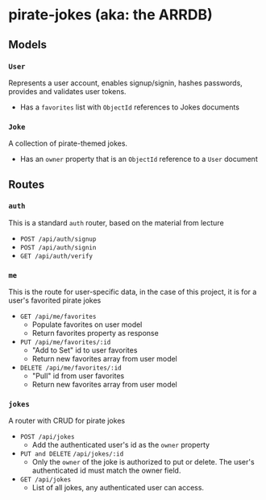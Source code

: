 # pirate-jokes (aka: the ARRDB)

## Models

### `User`
Represents a user account, enables signup/signin, hashes passwords, provides and validates user tokens. 
- Has a `favorites` list with `ObjectId` references to Jokes documents

### `Joke`
A collection of pirate-themed jokes. 
- Has an `owner` property that is an `ObjectId` reference to a `User` document

## Routes

### `auth`
This is a standard `auth` router, based on the material from lecture
- `POST /api/auth/signup`
- `POST /api/auth/signin`
- `GET /api/auth/verify`

### `me`
This is the route for user-specific data, in the case of this project, it is for a user's favorited pirate jokes
- `GET /api/me/favorites`
  - Populate favorites on user model
  - Return favorites property as response
- `PUT /api/me/favorites/:id`
  - "Add to Set" id to user favorites
  - Return new favorites array from user model
- `DELETE /api/me/favorites/:id`
  - "Pull" id from user favorites
  - Return new favorites array from user model

### `jokes`
A router with CRUD for pirate jokes
- `POST /api/jokes`
  - Add the authenticated user's id as the `owner` property
- `PUT and DELETE` `/api/jokes/:id`
  - Only the `owner` of the joke is authorized to put or delete. The user's authenticated id must match the owner field.
- `GET /api/jokes`
  - List of all jokes, any authenticated user can access.
